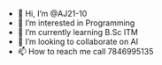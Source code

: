 - 👋 Hi, I’m @AJ21-10
- 👀 I’m interested in Programming
- 🌱 I’m currently learning B.Sc ITM
- 💞️ I’m looking to collaborate on AI
- 📫 How to reach me call 7846995135

<!---
AJ21-10/AJ21-10 is a ✨ special ✨ repository because its `README.md` (this file) appears on your GitHub profile.
You can click the Preview link to take a look at your changes.
--->
